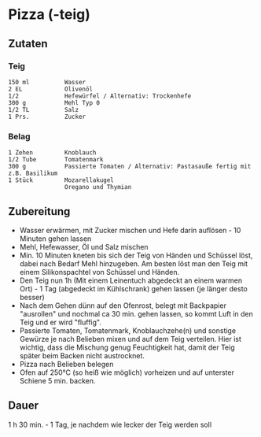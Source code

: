# Pizza (-teig)

## Zutaten
### Teig
    150 ml          Wasser  
    2 EL            Olivenöl
    1/2             Hefewürfel / Alternativ: Trockenhefe
    300 g           Mehl Typ 0
    1/2 TL          Salz
    1 Prs.          Zucker

### Belag  
    1 Zehen         Knoblauch
    1/2 Tube        Tomatenmark
    300 g           Passierte Tomaten / Alternativ: Pastasauße fertig mit z.B. Basilikum
    1 Stück         Mozarellakugel
                    Oregano und Thymian

## Zubereitung
- Wasser erwärmen, mit Zucker mischen und Hefe darin auflösen - 10 Minuten gehen lassen
- Mehl, Hefewasser, Öl und Salz mischen
- Min. 10 Minuten kneten bis sich der Teig von Händen und Schüssel löst, dabei nach Bedarf Mehl hinzugeben. Am besten löst man den Teig mit einem Silikonspachtel von Schüssel und Händen.
- Den Teig nun 1h (Mit einem Leinentuch abgedeckt an einem warmen Ort) - 1 Tag (abgedeckt im Kühlschrank) gehen lassen (je länger desto besser)
- Nach dem Gehen dünn auf den Ofenrost, belegt mit Backpapier "ausrollen" und nochmal ca 30 min. gehen lassen, so kommt Luft in den Teig und er wird "fluffig".
- Passierte Tomaten, Tomatenmark, Knoblauchzehe(n) und sonstige Gewürze je nach Belieben mixen und auf dem Teig verteilen. Hier ist wichtig, dass die Mischung genug Feuchtigkeit hat, damit der Teig später beim Backen nicht austrocknet. 
- Pizza nach Belieben belegen
- Ofen auf 250°C (so heiß wie möglich) vorheizen und auf unterster Schiene 5 min. backen.

## Dauer
1 h 30 min. - 1 Tag, je nachdem wie lecker der Teig werden soll
